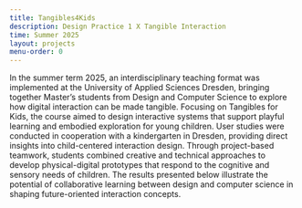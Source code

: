 ```yaml
---
title: Tangibles4Kids
description: Design Practice 1 X Tangible Interaction
time: Summer 2025
layout: projects
menu-order: 0
---
```


In the summer term 2025, an interdisciplinary teaching format was implemented at the University of Applied Sciences Dresden, bringing together Master’s students from Design and Computer Science to explore how digital interaction can be made tangible. Focusing on Tangibles for Kids, the course aimed to design interactive systems that support playful learning and embodied exploration for young children. User studies were conducted in cooperation with a kindergarten in Dresden, providing direct insights into child-centered interaction design. Through project-based teamwork, students combined creative and technical approaches to develop physical-digital prototypes that respond to the cognitive and sensory needs of children. The results presented below illustrate the potential of collaborative learning between design and computer science in shaping future-oriented interaction concepts.